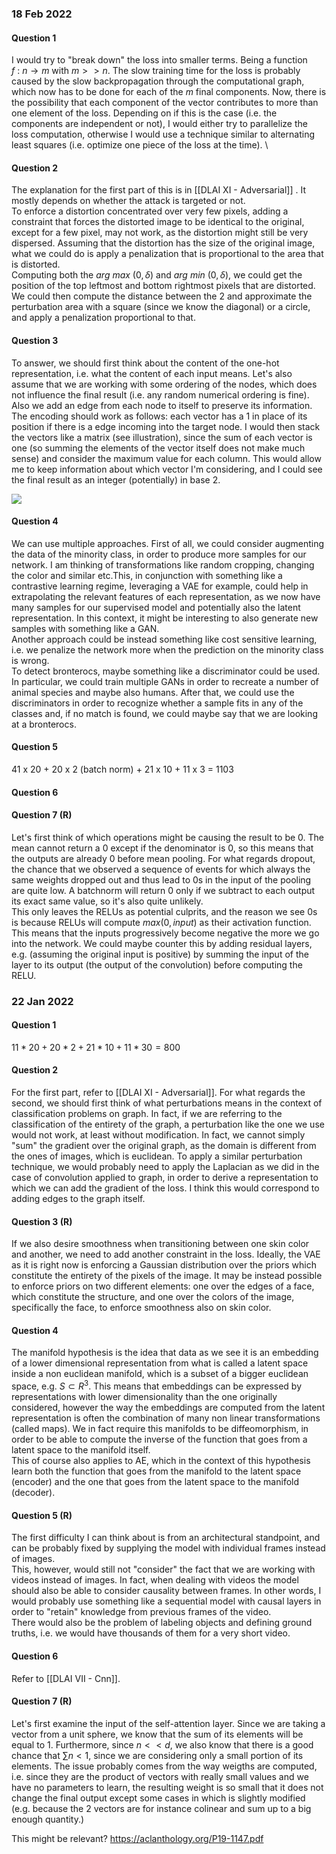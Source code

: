 ### 18 Feb 2022

#### Question 1

I would try to "break down" the loss into smaller terms. Being a function $f \ : \ n \to m$ with $m >> n$. The slow training time for the loss is probably caused by the slow backpropagation through the computational graph, which now has to be done for each of the $m$ final components. Now, there is the possibility that each component of the vector contributes to more than one element of the loss. Depending on if this is the case (i.e. the components are independent or not), I would either try to parallelize the loss computation, otherwise I would use a technique similar to alternating least squares (i.e. optimize one piece of the loss at the time). \

#### Question 2

The explanation for the first part of this is in [[DLAI XI - Adversarial]] . It mostly depends on whether the attack is targeted or not. \
To enforce a distortion concentrated over very few pixels, adding a constraint that forces the distorted image to be identical to the original, except for a few pixel, may not work, as the distortion might still be very dispersed. Assuming that the distortion has the size of the original image, what we could do is apply a penalization that is proportional to the area that is distorted.  \
Computing both the $arg \ max \ (0,\delta)$ and $arg \ min \ (0, \delta)$, we could get the position of the top leftmost and bottom rightmost pixels that are distorted. We could then compute the distance between the 2 and approximate the perturbation area with a square (since we know the diagonal) or a circle,  and apply a penalization proportional to that.

#### Question 3

To answer, we should first think about the content of the one-hot representation, i.e. what the content of each input means. Let's also assume that we are working with some ordering of the nodes, which does not influence the final result (i.e. any random numerical ordering is fine). Also we add an edge from each node to itself to preserve its information. The encoding should work as follows: each vector has a 1 in place of its position if there is a edge incoming into the target node. I would then stack the vectors like a matrix (see illustration), since the sum of each vector is one (so summing the elements of the vector itself does not make much sense) and consider the maximum value for each column. This would allow me to keep information about which vector I'm considering, and I could see the final result as an integer (potentially) in base 2.

![](../../../static/DEEP/ex1.jpg)

#### Question 4

We can use multiple approaches. First of all, we could consider augmenting the data of the minority class, in order to produce more samples for our network.  I am thinking of transformations like random cropping, changing the color and similar etc.This, in conjunction with something like a contrastive learning regime, leveraging a VAE for example, could help in extrapolating the relevant features of each representation, as we now have many samples for our supervised model and potentially also the latent representation.  In this context, it might be interesting to also generate new samples with something like a GAN. \
Another approach could be instead something like cost sensitive learning, i.e. we penalize the network more when the prediction on the minority class is wrong. \
To detect bronterocs, maybe something like a discriminator could be used. In particular, we could train multiple GANs in order to recreate a number of animal species and maybe also humans. After that, we could use the discriminators in order to recognize whether a sample fits in any of the classes and, if no match is found, we could maybe say that we are looking at a bronterocs.

#### Question 5

41 x 20 + 20 x 2 (batch norm) + 21 x 10 + 11 x 3 = 1103

#### Question 6



#### Question 7 (R)

Let's first think of which operations might be causing the result to be 0. The mean cannot return a 0 except if the denominator is 0, so this means that the outputs are already 0 before mean pooling. For what regards dropout, the chance that we observed a sequence of events for which always the same weights dropped out and thus lead to 0s in the input of the pooling are quite low. A batchnorm will return 0 only if we subtract to each output its exact same value, so it's also quite unlikely. \
This only leaves the RELUs as potential culprits, and the reason we see 0s is because RELUs will compute $max(0,input)$ as their activation function.  This means that the inputs progressively become negative the more we go into the network. We could maybe counter this by adding residual layers, e.g. (assuming the original input is positive) by summing the input of the layer to its output (the output of the convolution) before computing the RELU. 


### 22 Jan 2022

#### Question 1

$11*20 + 20*2 + 21*10 + 11*30 = 800$

#### Question 2

For the first part, refer to [[DLAI XI - Adversarial]]. For what regards the second, we should first think of what perturbations means in the context of classification problems on graph. In fact, if we are referring to the classification of the entirety of the graph, a perturbation like the one we use would not work, at least without modification. In fact, we cannot simply "sum" the gradient over the original graph, as the domain is different from the ones of images, which is euclidean. To apply a similar perturbation technique, we would probably need to apply the Laplacian as we did in the case of convolution applied to graph, in order to derive a representation to which we can add the gradient of the loss. I think this would correspond to adding edges to the graph itself. 

#### Question 3 (R)

If we also desire smoothness when transitioning between one skin color and another, we need to add another constraint in the loss. Ideally, the VAE as it is right now is enforcing a Gaussian distribution over the priors which constitute the entirety of the pixels of the image. It may be instead possible to enforce priors on two different elements: one over the edges of a face, which constitute the structure, and one over the colors of the image, specifically the face, to enforce smoothness also on skin color.

#### Question 4

The manifold hypothesis is the idea that data as we see it is an embedding of a lower dimensional representation from what is called a latent space inside a non euclidean manifold, which is a subset of a bigger euclidean space, e.g. $S \subset R^3$. This means that embeddings can be expressed by representations with lower dimensionality than the one originally considered, however the way the embeddings are computed from the latent representation is often the combination of many non linear transformations (called maps). We in fact require this manifolds to be diffeomorphism, in order to be able to compute the inverse of the function that goes from a latent space to the manifold itself. \
This of course also applies to AE, which in the context of this hypothesis learn both the function that goes from the manifold to the latent space (encoder) and the one that goes from the latent space to the manifold (decoder).

#### Question 5 (R)

The first difficulty I can think about is from an architectural standpoint, and can be probably fixed by supplying the model with individual frames instead of images. \
This, however, would still not "consider" the fact that we are working with videos instead of images. In fact, when dealing with videos the model should also be able to consider causality between frames. In other words, I would probably use something like a sequential model with causal layers in order to "retain" knowledge from previous frames of the video. \
There would also be the problem of labeling objects and defining ground truths, i.e. we would have thousands of them for a very short video.

#### Question 6

Refer to [[DLAI VII - Cnn]].

#### Question 7 (R)

Let's first examine the input of the self-attention layer. Since we are taking a vector from a unit sphere, we know that the sum of its elements will be equal to 1. Furthermore, since $n << d$, we also know that there is a good chance that $\sum n < 1$, since we are considering only a small portion of its elements.
The issue probably comes from the way weigths are computed, i.e. since they are the product of vectors with really small values and we have no parameters to learn, the resulting weight is so small that it does not change the final output except some cases in which is slightly modified (e.g. because the 2 vectors are for instance colinear and sum up to a big enough quantity.)

This might be relevant? https://aclanthology.org/P19-1147.pdf